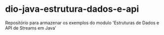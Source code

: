 # dio-java-estrutura-dados-e-api
Repositório para armazenar os exemplos do modulo 'Estruturas de Dados e API de Streams em Java'
